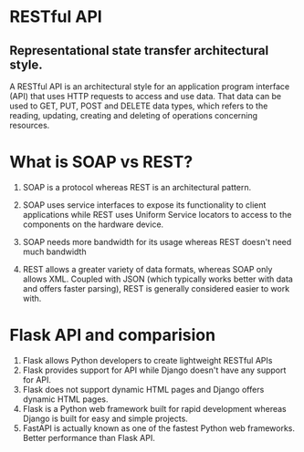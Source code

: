 # RESTful API 
## Representational state transfer architectural style.

A RESTful API is an architectural style for an application program interface (API) that uses HTTP requests to access and use data. 
That data can be used to GET, PUT, POST and DELETE data types, which refers to the reading, updating, creating and deleting of operations concerning resources.

# What is SOAP vs REST?
1. SOAP is a protocol whereas REST is an architectural pattern. 

2. SOAP uses service interfaces to expose its functionality to client applications while REST uses Uniform Service locators to access to the components on the hardware device. 

3. SOAP needs more bandwidth for its usage whereas REST doesn't need much bandwidth

4. REST allows a greater variety of data formats, whereas SOAP only allows XML. Coupled with JSON (which typically works better with data and offers faster parsing), REST is generally considered easier to work with.


# Flask API and comparision
1. Flask allows Python developers to create lightweight RESTful APIs
2. Flask provides support for API while Django doesn't have any support for API. 
3. Flask does not support dynamic HTML pages and Django offers dynamic HTML pages. 
4. Flask is a Python web framework built for rapid development whereas Django is built for easy and simple projects.
5. FastAPI is actually known as one of the fastest Python web frameworks. Better performance than Flask API. 

